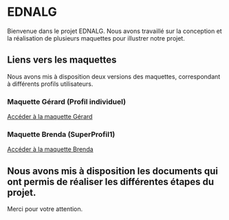 


# EDNALG

Bienvenue dans le projet EDNALG. Nous avons travaillé sur la conception et la réalisation de plusieurs maquettes pour illustrer notre projet.

## Liens vers les maquettes

Nous avons mis à disposition deux versions des maquettes, correspondant à différents profils utilisateurs.

### Maquette Gérard (Profil individuel)

[Accéder à la maquette Gérard](https://dwarves.iut-fbleau.fr/~jannaire/PreprojetIHMFI2024/EDNALG%20(G%c3%a9rard)/accueil.html)

### Maquette Brenda (SuperProfil1)

[Accéder à la maquette Brenda](https://dwarves.iut-fbleau.fr/~jannaire/PreprojetIHMFI2024/EDNALG%20(Brenda)/accueil.html)

Nous avons mis à disposition les documents qui ont permis de réaliser les différentes étapes du projet.
---

Merci pour votre attention.

